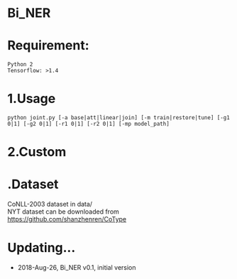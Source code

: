 # Bi_NER


Requirement:
===
    Python 2  
    Tensorflow: >1.4  


1.Usage
===
    python joint.py [-a base|att|linear|join] [-m train|restore|tune] [-g1 0|1] [-g2 0|1] [-r1 0|1] [-r2 0|1] [-mp model_path]


2.Custom
===

     
    
.Dataset
===
CoNLL-2003 dataset in data/  
NYT dataset can be downloaded from https://github.com/shanzhenren/CoType  




Updating...
===
* 2018-Aug-26, Bi_NER v0.1, initial version
  

